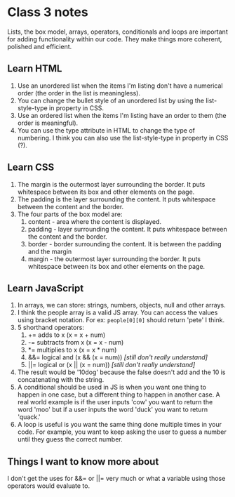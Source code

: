 # Class 3 notes

Lists, the box model, arrays, operators, conditionals and loops are important for adding functionality within our code. They make things more coherent, polished and efficient.

## Learn HTML

1. Use an unordered list when the items I'm listing don't have a numerical order (the order in the list is meaningless).
2. You can change the bullet style of an unordered list by using the list-style-type in property in CSS.
3. Use an ordered list when the items I'm listing have an order to them (the order is meaningful).
4. You can use the type attribute in HTML to change the type of numbering. I think you can also use the list-style-type in property in CSS (?).

## Learn CSS

1. The margin is the outermost layer surrounding the border. It puts whitespace between its box and other elements on the page.
2. The padding is the layer surrounding the content. It puts whitespace between the content and the border.
3. The four parts of the box model are:
    1. content - area where the content is displayed.
    2. padding - layer surrounding the content. It puts whitespace between the content and the border.
    3. border - border surrounding the content. It is between the padding and the margin
    4. margin - the outermost layer surrounding the border. It puts whitespace between its box and other elements on the page.

## Learn JavaScript

1. In arrays, we can store: strings, numbers, objects, null and other arrays.
2. I think the people array is a valid JS array. You can access the values using bracket notation. For ex: ```people[0][0]``` should return 'pete' I think.
3. 5 shorthand operators:
    1. += adds to x (x = x + num)
    2. -= subtracts from x (x = x - num)
    3. *= multiplies to x (x = x * num)
    4. &&= logical and (x && (x = num)) *[still don't really understand]*
    5. ||= logical or (x || (x = num)) *[still don't really understand]*
4. The result would be '10dog' because the false doesn't add and the 10 is concatenating with the string.
5. A conditional should be used in JS is when you want one thing to happen in one case, but a different thing to happen in another case. A real world example is if the user inputs 'cow' you want to return the word 'moo' but if a user inputs the word 'duck' you want to return 'quack.'
6. A loop is useful is you want the same thing done multiple times in your code. For example, you want to keep asking the user to guess a number until they guess the correct number.

## Things I want to know more about

I don't get the uses for &&= or ||= very much or what a variable using those operators would evaluate to.
